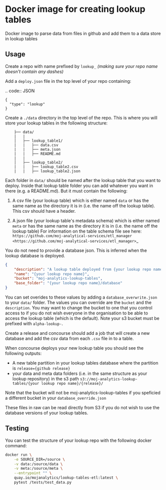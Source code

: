 # Docker image for creating lookup tables

Docker image to parse data from files in github and add them to a data store in lookup tables


## Usage

Create a repo with name prefixed by `lookup_` *(making sure your repo name doesn't contain any dashes)*

Add a `deploy.json` file in the top level of your repo containing:

.. code:: JSON

    {
      "type": "lookup"
    }

Create a `./data` directory in the top level of the repo. This is where you will store your lookup tables in the following structure:

```
    ├── data/
    |   |
    │   ├── lookup_table1/
    |   |   ├── data.csv
    |   |   ├── meta.json
    |   |   ├── README.md
    |   |
    │   ├── lookup_table2/
    |   |   ├── lookup_table2.csv
    |   |   ├── lookup_table2.json
```

Each folder in `data/` should be named after the lookup table that you want to deploy. Inside that lookup table folder you can add whatever you want in there (e.g. a README.md). But it must contain the following:

1. A csv file (your lookup table) which is either named `data` or has the same name as the directory it is in (i.e. the name off the lookup table). This csv should have a header.

2. A json file (your lookup table's metadata schema) which is either named `meta` or has the same name as the directory it is in (i.e. the name off the lookup table) For information on the table schema file see here: `https://github.com/moj-analytical-services/etl_manager <https://github.com/moj-analytical-services/etl_manager>`_

You do not need to provide a database json. This is inferred when the lookup database is deployed.


```json
{
    "description": "A lookup table deployed from {your lookup repo name}",
    "name": "{your lookup repo name}",
    "bucket": "moj-analytics-lookup-tables",
    "base_folder": "{your lookup repo name}/database"
}
```
You can set overides to these values by adding a `database_overwrite.json` to your `data/` folder. The values you can override are the `bucket` and the `description`. You may want to change the bucket to one that you control access to if you do not wish everyone in the organisation to be able to access the lookup table (which is the default). Note your s3 bucket must be prefixed with `alpha-lookup-`.

Create a release and concourse should add a job that will create a new database and add the csv data from each `.csv` file in to a table.

When concourse deploys your new lookup table you should see the following outputs:

- A new table partition in your lookup tables database where the partition is `release={github release}`
- your data and meta data folders (i.e. in the same structure as your lookup repository) in the s3 path `s3://moj-analytics-lookup-tables/{your lookup repo name}/{release}/` 

Note that the bucket will not be moj-analytics-lookup-tables if you speficied a different bucket in your `database_override.json`

These files in raw can be read directly from S3 if you do not wish to use the database versions of your lookup tables. 

## Testing

You can test the structure of your lookup repo with the following docker command:

```bash
docker run \
    -e SOURCE_DIR=/source \
    -v data:/source/data \
    -v meta:/source/meta \
    --entrypoint "" \
    quay.io/mojanalytics/lookup-tables-etl:latest \
    pytest /tests/test_data.py
```
